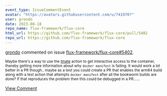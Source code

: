 ```yaml
---
event_type: IssueCommentEvent
avatar: "https://avatars.githubusercontent.com/u/741970?"
user: grondo
date: 2023-08-18
repo_name: flux-framework/flux-core
html_url: https://github.com/flux-framework/flux-core/pull/5402
repo_url: https://github.com/flux-framework/flux-core
---
```


<a href='https://github.com/grondo' target='_blank'>grondo</a> commented on issue <a href='https://github.com/flux-framework/flux-core/pull/5402' target='_blank'>flux-framework/flux-core#5402</a>.

<small>Maybe there's a way to use the [tmate](https://github.com/mxschmitt/action-tmate) action to get interactive access to the container, thereby getting more information about why `docker manifest` is failing. It would work a lot better in a PR though.. maybe as a test you could create a PR that enables the arm64 build  along with a test action that attempts `docker manifest` after all the bookworm builds are done? If that reproduces the problem then this could be debugged in a PR......</small>

<a href='https://github.com/flux-framework/flux-core/pull/5402' target='_blank'>View Comment</a>